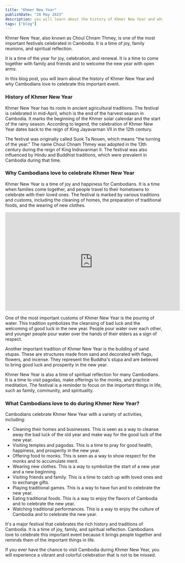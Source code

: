 ```yaml
---
title: "Khmer New Year"
publishDate: "28 May 2023"
description: you will learn about the history of Khmer New Year and why Cambodians love to celebrate
tags: ["blog"]
---
```


Khmer New Year, also known as Choul Chnam Thmey, is one of the most important festivals celebrated in Cambodia. It is a time of joy, family reunions, and spiritual reflection.

It is a time of the year for joy, celebration, and renewal. It is a time to come together with family and friends and to welcome the new year with open arms.

In this blog post, you will learn about the history of Khmer New Year and why Cambodians love to celebrate this important event.

### History of Khmer New Year

Khmer New Year has its roots in ancient agricultural traditions. The festival is celebrated in mid-April, which is the end of the harvest season in Cambodia. It marks the beginning of the Khmer solar calendar and the start of the rainy season. According to legend, the celebration of Khmer New Year dates back to the reign of King Jayavarman VII in the 12th century.

The festival was originally called Suok Ta Nouen, which means "the turning of the year." The name Choul Chnam Thmey was adopted in the 13th century during the reign of King Indravarman II. The festival was also influenced by Hindu and Buddhist traditions, which were prevalent in Cambodia during that time.

### Why Cambodians love to celebrate Khmer New Year

Khmer New Year is a time of joy and happiness for Cambodians. It is a time when families come together, and people travel to their hometowns to celebrate with their loved ones. The festival is marked by various traditions and customs, including the cleaning of homes, the preparation of traditional foods, and the wearing of new clothes.

<iframe src="https://www.youtube.com/embed/RH-ZVgAuxzo" title="YouTube video player" allow="accelerometer; autoplay; clipboard-write; encrypted-media; gyroscope; picture-in-picture; web-share" allowfullscreen width="560" height="315" frameborder="0"></iframe>

One of the most important customs of Khmer New Year is the pouring of water. This tradition symbolizes the cleansing of bad luck and the welcoming of good luck in the new year. People pour water over each other, and younger people pour water over the hands of their elders as a sign of respect.

Another important tradition of Khmer New Year is the building of sand stupas. These are structures made from sand and decorated with flags, flowers, and incense. They represent the Buddha's stupa and are believed to bring good luck and prosperity in the new year.

Khmer New Year is also a time of spiritual reflection for many Cambodians. It is a time to visit pagodas, make offerings to the monks, and practice meditation. The festival is a reminder to focus on the important things in life, such as family, community, and spirituality.

### What Cambodians love to do during Khmer New Year?

Cambodians celebrate Khmer New Year with a variety of activities, including:

- Cleaning their homes and businesses. This is seen as a way to cleanse away the bad luck of the old year and make way for the good luck of the new year.
- Visiting temples and pagodas. This is a time to pray for good health, happiness, and prosperity in the new year.
- Offering food to monks. This is seen as a way to show respect for the monks and to accumulate merit.
- Wearing new clothes. This is a way to symbolize the start of a new year and a new beginning.
- Visiting friends and family. This is a time to catch up with loved ones and to exchange gifts.
- Playing traditional games. This is a way to have fun and to celebrate the new year.
- Eating traditional foods. This is a way to enjoy the flavors of Cambodia and to celebrate the new year.
- Watching traditional performances. This is a way to enjoy the culture of Cambodia and to celebrate the new year.

It's a major festival that celebrates the rich history and traditions of Cambodia. It is a time of joy, family, and spiritual reflection. Cambodians love to celebrate this important event because it brings people together and reminds them of the important things in life.

If you ever have the chance to visit Cambodia during Khmer New Year, you will experience a vibrant and colorful celebration that is not to be missed.
